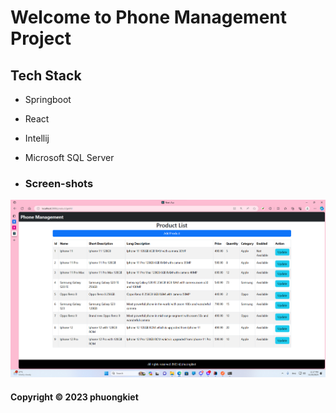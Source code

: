 # Welcome to Phone Management Project

## Tech Stack
* Springboot
* React
* Intellij
* Microsoft SQL Server


* ### Screen-shots
![DDT Source code](https://github.com/phuongkiet/ecommerce-api-backend/blob/main/screenshot/ReactFrontend-2.png)

#### Copyright &#169; 2023 phuongkiet